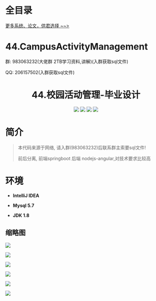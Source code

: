 # 全目录

[更多系统、论文，供君选择 ~~>](https://www.yuque.com/wisebit/blog)
# 44.CampusActivityManagement


<p>群: 983063232(大佬群 2TB学习资料,讲解)(入群获取sql文件)</p>
<p>QQ: 206157502(入群获取sql文件)</p>
<p><h1 align="center">44.校园活动管理-毕业设计</h1></p>

<p align="center">
	<img src="https://img.shields.io/badge/jdk-1.8-orange.svg"/>
    <img src="https://img.shields.io/badge/spring-2.x-lightgrey.svg"/>
    <img src="https://img.shields.io/badge/springMvc-3.x-blue.svg"/>
    <img src="https://img.shields.io/badge/mybatis-3.0.x-yellow.svg"/>
</p>

# 简介

> 本代码来源于网络, 请入群(983063232)后联系群主索要sql文件!
>
> 前后分离, 前端springboot 后端 nodejs-angular,对技术要求比较高


# 环境

- <b>IntelliJ IDEA</b>

- <b>Mysql 5.7</b>

- <b>JDK 1.8</b>

## 缩略图

![](https://img2020.cnblogs.com/blog/588112/202104/588112-20210405210239533-1020089492.jpg)

![](https://img2020.cnblogs.com/blog/588112/202104/588112-20210405210250682-2069251856.jpg)

![](https://img2020.cnblogs.com/blog/588112/202104/588112-20210405210300882-342136392.jpg)

![](https://img2020.cnblogs.com/blog/588112/202104/588112-20210405210309127-2143720044.jpg)

![](https://img2020.cnblogs.com/blog/588112/202104/588112-20210405210318158-1181833804.jpg)

![](https://img2020.cnblogs.com/blog/588112/202104/588112-20210405210327259-431181509.jpg)



